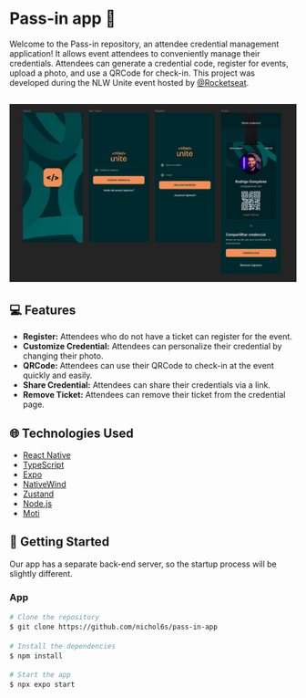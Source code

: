# Pass-in app 💜

Welcome to the Pass-in repository, an attendee credential management application! It allows event attendees to conveniently manage their credentials.
Attendees can generate a credential code, register for events, upload a photo, and use a QRCode for check-in. This project was developed during the NLW Unite event hosted by [@Rocketseat](https://github.com/Rocketseat).

![alt text](assets/Banner.jpg)
---
## 💻 Features
- **Register:** Attendees who do not have a ticket can register for the event.
- **Customize Credential:** Attendees can personalize their credential by changing their photo.
- **QRCode:** Attendees can use their QRCode to check-in at the event quickly and easily.
- **Share Credential:** Attendees can share their credentials via a link.
- **Remove Ticket:** Attendees can remove their ticket from the credential page.

## 🌐 Technologies Used
- [React Native](https://reactnative.dev)
- [TypeScript](https://typescriptlang.org)
- [Expo](https://expo.dev)
- [NativeWind](https://nativewind.dev)
- [Zustand](https://zustand-demo.pmnd.rs)
- [Node.js](https://nodejs.org)
- [Moti](https://moti.fyi)

## 🚀 Getting Started

Our app has a separate back-end server, so the startup process will be slightly different.

### App
```sh
# Clone the repository
$ git clone https://github.com/nichol6s/pass-in-app

# Install the dependencies
$ npm install

# Start the app
$ npx expo start
```
